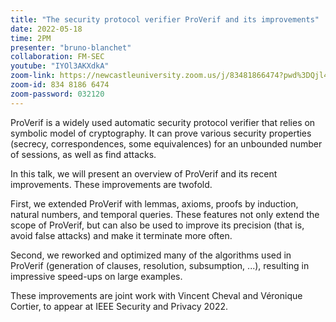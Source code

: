 ```yaml
---
title: "The security protocol verifier ProVerif and its improvements"
date: 2022-05-18
time: 2PM
presenter: "bruno-blanchet"
collaboration: FM-SEC
youtube: "IYOl3AKXdkA"
zoom-link: https://newcastleuniversity.zoom.us/j/83481866474?pwd%3DQjl4NDZvQ0l1V1ByU1l3SUg3eTZIUT09
zoom-id: 834 8186 6474
zoom-password: 032120
---
```


ProVerif is a widely used automatic security protocol verifier that relies on symbolic model of cryptography.
It can prove various security properties (secrecy, correspondences, some equivalences) for an unbounded number of sessions, as well as find attacks.

In this talk, we will present an overview of ProVerif and its recent improvements.
These improvements are twofold.

First, we extended ProVerif with lemmas, axioms, proofs by induction, natural numbers, and temporal queries.
These features not only extend the scope of ProVerif, but can also be used to improve its precision (that is, avoid false attacks) and make it terminate more often.

Second, we reworked and optimized many of the algorithms used in ProVerif (generation of clauses, resolution, subsumption, ...), resulting in impressive speed-ups on large examples.

These improvements are joint work with Vincent Cheval and Véronique Cortier, to appear at IEEE Security and Privacy 2022.

